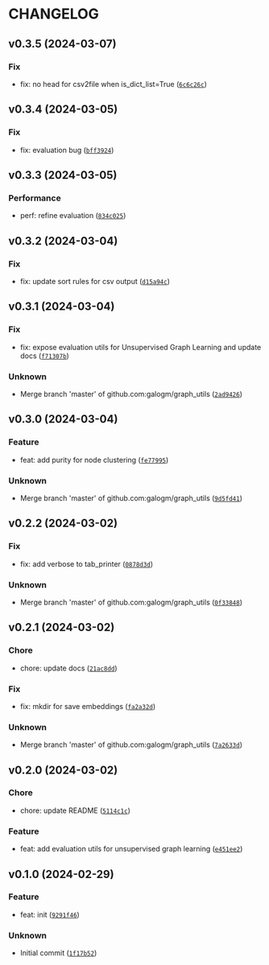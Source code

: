 # CHANGELOG



## v0.3.5 (2024-03-07)

### Fix

* fix: no head for csv2file when is_dict_list=True ([`6c6c26c`](https://github.com/galogm/the_utils/commit/6c6c26cd747b6233e18c3755d128f2c65e89894f))


## v0.3.4 (2024-03-05)

### Fix

* fix: evaluation bug ([`bff3924`](https://github.com/galogm/the_utils/commit/bff3924db47bae405128eeb356b9898e76683c80))


## v0.3.3 (2024-03-05)

### Performance

* perf: refine evaluation ([`834c025`](https://github.com/galogm/the_utils/commit/834c025c8e2500d891975fdb013d9c741aea40cd))


## v0.3.2 (2024-03-04)

### Fix

* fix: update sort rules for csv output ([`d15a94c`](https://github.com/galogm/the_utils/commit/d15a94ccafbb0cb516d0b8f978796f9a1033c25d))


## v0.3.1 (2024-03-04)

### Fix

* fix: expose evaluation utils for Unsupervised Graph Learning and update docs ([`f71307b`](https://github.com/galogm/the_utils/commit/f71307b738ad691f6f6d4830acd6fc0fa844bfd0))

### Unknown

* Merge branch &#39;master&#39; of github.com:galogm/graph_utils ([`2ad9426`](https://github.com/galogm/the_utils/commit/2ad94264327bbb15e7284e36d02505e5e96f8683))


## v0.3.0 (2024-03-04)

### Feature

* feat: add purity for node clustering ([`fe77995`](https://github.com/galogm/the_utils/commit/fe77995c870cd03c6681b028f7b110899682dad9))

### Unknown

* Merge branch &#39;master&#39; of github.com:galogm/graph_utils ([`9d5fd41`](https://github.com/galogm/the_utils/commit/9d5fd4183e2fa540bad0ab59f9c2c646efd216ce))


## v0.2.2 (2024-03-02)

### Fix

* fix: add verbose to tab_printer ([`0878d3d`](https://github.com/galogm/the_utils/commit/0878d3d4830699855ae10f72849f316f679828a9))

### Unknown

* Merge branch &#39;master&#39; of github.com:galogm/graph_utils ([`0f33848`](https://github.com/galogm/the_utils/commit/0f338488962099bd4cbc83c58ab508a7389cfa78))


## v0.2.1 (2024-03-02)

### Chore

* chore: update docs ([`21ac8dd`](https://github.com/galogm/the_utils/commit/21ac8dd379e30c25cf9be09b9a213a853db75efe))

### Fix

* fix: mkdir for save embeddings ([`fa2a32d`](https://github.com/galogm/the_utils/commit/fa2a32d40a77de12e324129f8248f280ae39a031))

### Unknown

* Merge branch &#39;master&#39; of github.com:galogm/graph_utils ([`7a2633d`](https://github.com/galogm/the_utils/commit/7a2633de11677a891f01eb09f209090227ff8bef))


## v0.2.0 (2024-03-02)

### Chore

* chore: update README ([`5114c1c`](https://github.com/galogm/the_utils/commit/5114c1cd8e806ecfd8bb1b0f16bb51d16bd97504))

### Feature

* feat: add evaluation utils for unsupervised graph learning ([`e451ee2`](https://github.com/galogm/the_utils/commit/e451ee21b19ce03701aecda62428f615e12403ee))


## v0.1.0 (2024-02-29)

### Feature

* feat: init ([`9291f46`](https://github.com/galogm/the_utils/commit/9291f46db7d2d46a55092847d4d4d05fa37ec386))

### Unknown

* Initial commit ([`1f17b52`](https://github.com/galogm/the_utils/commit/1f17b52ff2bd355d57db13be4baf2e8bcd3bd13e))
